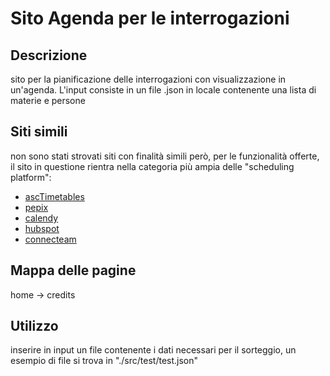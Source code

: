 # Sito Agenda per le interrogazioni
## Descrizione
sito per la pianificazione delle interrogazioni con visualizzazione in un'agenda.
L'input consiste in un file .json in locale contenente una lista di materie e persone
## Siti simili
non sono stati strovati siti con finalità simili però, per le funzionalità offerte, il sito in questione rientra nella categoria più ampia delle "scheduling platform":
- [ascTimetables](https://www.asctimetables.com/?gclid=Cj0KCQiAtICdBhCLARIsALUBFcGlIxNeuRB5xbLqAEONgnHebyrqaSYeRQawFMBmbC_rhcvYS7KOgSUaAvuAEALw_wcB)
- [pepix](https://www.pexip.com/products/customer-engagement?&utm_term=online%20scheduling%20software%20appointments&utm_campaign=Search_GA_EMEA_SEMEA_ENG_Video_Innovation_DSA&utm_source=google&utm_medium=cpc&utm_content=Q4Nkw6Nt-dc_pcrid_615938273701_pkw_online%20scheduling%20software%20appointments_pmt_b_slid__pgrid_146769560384_ptaid_kwd-849366362129_&hsa_acc=9708331090&hsa_cam=16901181770&hsa_grp=146769560384&hsa_ad=615938273701&hsa_src=g&hsa_tgt=kwd-849366362129&hsa_kw=online%20scheduling%20software%20appointments&hsa_mt=b&hsa_net=adwords&hsa_ver=3&gclid=Cj0KCQiAtICdBhCLARIsALUBFcFRoFArmeXyafMQS4idpwqlOCmJrFtckqNKVLwfYZmGMemmZJCc0-UaAgzGEALw_wcB)
- [calendy](https://calendly.com/)
- [hubspot](https://www.hubspot.com/products/sales)
- [connecteam](https://connecteam.com/online-employee-scheduling-apps/?utm_source=google&utm_medium=cpc&utm_campaign=s_en_eur_dsa_e_desktop&utm_term=&utm_content=587348636064&utm_campaignid=16562177915&utm_group=140065119488&utm_matchtype=&utm_kwid=dsa-1694761359247&utm_accountid=3625606301&gclid=Cj0KCQiAtICdBhCLARIsALUBFcFE1DPFp9_HRy5bhsZl9jC6W3IYbqnxfc63oF_s0l6-jaOHeFi2u7saAnSbEALw_wcB)
## Mappa delle pagine
home -> credits
## Utilizzo
inserire in input un file contenente i dati necessari per il sorteggio, un esempio di file si trova in "./src/test/test.json"